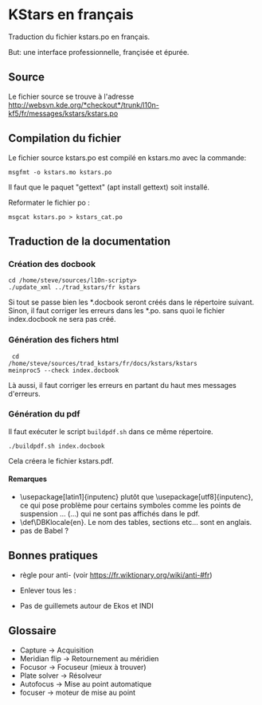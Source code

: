 # KStars en français

Traduction du fichier kstars.po en français.

But: une interface professionnelle, françisée et épurée.


## Source

Le fichier source se trouve à l'adresse http://websvn.kde.org/*checkout*/trunk/l10n-kf5/fr/messages/kstars/kstars.po


## Compilation du fichier

Le fichier source kstars.po est compilé en kstars.mo avec la commande:

<code>msgfmt -o kstars.mo kstars.po</code>

Il faut que le paquet "gettext" (apt install gettext) soit installé.

Reformater le fichier po :

<code>msgcat kstars.po > kstars_cat.po</code>

## Traduction de la documentation

### Création des docbook

<code>cd /home/steve/sources/l10n-scripty></code> <br/>
<code>./update_xml ../trad_kstars/fr kstars</code><br/>

Si tout se passe bien les *.docbook seront créés dans le répertoire suivant.
Sinon, il faut corriger les erreurs dans les *.po. sans quoi le fichier
index.docbook ne sera pas créé.


### Génération des fichers html

<code> cd /home/steve/sources/trad_kstars/fr/docs/kstars/kstars</code><br/>
<code>meinproc5 --check index.docbook</code><br/>

Là aussi, il faut corriger les erreurs en partant du haut mes messages d'erreurs.

### Génération du pdf

Il faut exécuter le script <code>buildpdf.sh</code> dans ce même répertoire.

<code>./buildpdf.sh index.docbook</code><br/>

Cela créera le fichier kstars.pdf.

#### Remarques

* \usepackage[latin1]{inputenc} plutôt que \usepackage[utf8]{inputenc}, ce qui
  pose problème pour certains symboles comme les points de suspension …
  (&hellip;) qui ne sont pas affichés dans le pdf.
* \def\DBKlocale{en}. Le nom des tables, sections etc… sont en anglais. 
* pas de Babel ?


## Bonnes pratiques

* règle pour anti- (voir https://fr.wiktionary.org/wiki/anti-#fr)


* Enlever tous les :
* Pas de guillemets autour de Ekos et INDI 

## Glossaire

* Capture -> Acquisition
* Meridian flip -> Retournement au méridien
* Focusor -> Focuseur (mieux à trouver)
* Plate solver -> Résolveur
* Autofocus -> Mise au point automatique
* focuser -> moteur de mise au point
